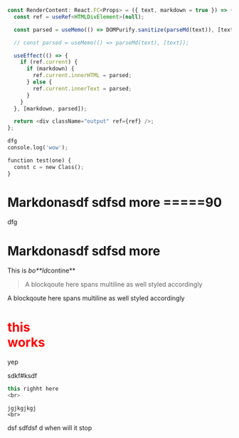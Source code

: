 ```typescript
const RenderContent: React.FC<Props> = ({ text, markdown = true }) => {
  const ref = useRef<HTMLDivElement>(null);

  const parsed = useMemo(() => DOMPurify.sanitize(parseMd(text)), [text]);

  // const parsed = useMemo(() => parseMd(text), [text]);

  useEffect(() => {
    if (ref.current) {
      if (markdown) {
        ref.current.innerHTML = parsed;
      } else {
        ref.current.innerText = parsed;
      }
    }
  }, [markdown, parsed]);

  return <div className="output" ref={ref} />;
};
```

```python
dfg
console.log('wow');

function test(one) {
  const c = new Class();
}
```

Markdonasdf
sdfsd
more
=====90
=

dfg

Markdonasdf
sdfsd
more
====

This is *bo\*\*ld*contine\*\*

> A blockqoute here
> spans multiline as well
> styled accordingly

A blockqoute here
spans multiline as well
styled accordingly

<h1 style="color: red;">this <br> works</h1>

<div contenteditable=true >yep</div>

sdkf#ksdf

```java
this righht here
<br>
```

```
jgjkgjkgj
<br>
```

dsf sdfdsf d
when will it stop
